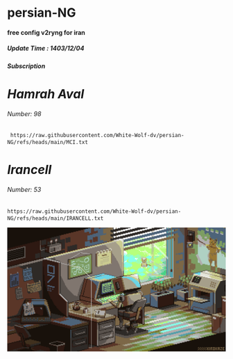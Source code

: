 # persian-NG

#### free config v2ryng for iran


<h5>Update Time : 1403/12/04</h5>

##### Subscription

  # *****Hamrah Aval*****

<h6>Number: 98 </h6>

     https://raw.githubusercontent.com/White-Wolf-dv/persian-NG/refs/heads/main/MCI.txt

# *****Irancell*****

<h6>Number: 53 </h6>

    https://raw.githubusercontent.com/White-Wolf-dv/persian-NG/refs/heads/main/IRANCELL.txt

<p align="center">
<img  src="https://github.com/White-Wolf-dv/White-Wolf-dv/blob/main/14.gif">
</p>
